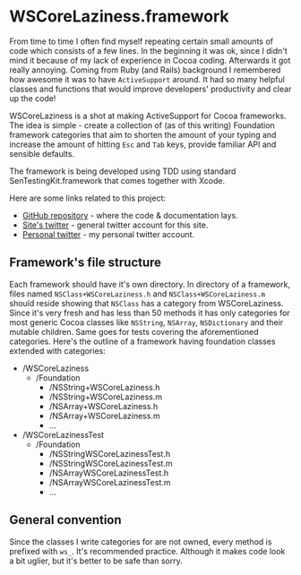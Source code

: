 # WSCoreLaziness.framework 

From time to time I often find myself repeating certain small amounts of code which consists of a few lines. In the beginning it was ok, since I didn't mind it because of my lack of experience in Cocoa coding. Afterwards it got really annoying. Coming from Ruby (and Rails) background I remembered how awesome it was to have `ActiveSupport` around. It had so many helpful classes and functions that would improve developers' productivity and clear up the code!

WSCoreLaziness is a shot at making ActiveSupport for Cocoa frameworks. The idea is simple - create a collection of (as of this writing) Foundation framework categories that aim to shorten the amount of your typing and increase the amount of hitting `Esc` and `Tab` keys, provide familiar API and sensible defaults.

The framework is being developed using TDD using standard SenTestingKit.framework that comes together with Xcode.

Here are some links related to this project:

* [GitHub repository](https://github.com/walkingsmarts/WSCoreLaziness) - where the code & documentation lays.
* [Site's twitter](https://twitter.com/walkingsmarts) - general twitter account for this site.
* [Personal twitter](https://twitter.com/eimantas) - my personal twitter account.

## Framework's file structure

Each framework should have it's own directory. In directory of a framework, files named `NSClass+WSCoreLaziness.h` and `NSClass+WSCoreLaziness.m` should reside showing that `NSClass` has a category from WSCoreLaziness. Since it's very fresh and has less than 50 methods it has only categories for most generic Cocoa classes like `NSString`, `NSArray`, `NSDictionary` and their mutable children. Same goes for tests covering the aforementioned categories. Here's the outline of a framework having foundation classes extended with categories:

- /WSCoreLaziness
    - /Foundation
        - /NSString+WSCoreLaziness.h
        - /NSString+WSCoreLaziness.m
        - /NSArray+WSCoreLaziness.h
        - /NSArray+WSCoreLaziness.m
        - ...
- /WSCoreLazinessTest
    - /Foundation
        - /NSStringWSCoreLazinessTest.h
        - /NSStringWSCoreLazinessTest.m
        - /NSArrayWSCoreLazinessTest.h
        - /NSArrayWSCoreLazinessTest.m
        - ...

## General convention

Since the classes I write categories for are not owned, every method is prefixed with `ws_`. It's recommended practice. Although it makes code look a bit uglier, but it's better to be safe than sorry.
